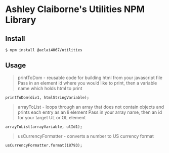 # Ashley Claiborne's Utilities NPM Library

## Install
```
$ npm install @aclai4067/utilities
```

## Usage
> printToDom - reusable code for building html from your javascript file
> Pass in an element id where you would like to print, then a variable name which holds html to print
```
printToDom(div1, htmlStringVariable);
```

> arrayToList - loops through an array that does not contain objects and prints each entry as an li element
> Pass in your array name, then an id for your target UL or OL element

```
arrayToList(arrayVariable, ulId1);
```

> usCurrencyFormatter - converts a number to US currency format
```
usCurrencyFormatter.format(18793);
```
